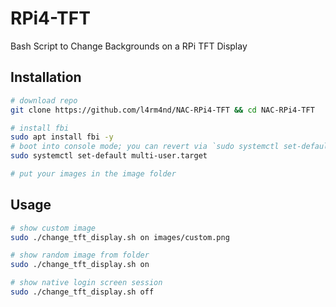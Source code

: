# RPi4-TFT
Bash Script to Change Backgrounds on a RPi TFT Display

## Installation

````bash
# download repo
git clone https://github.com/l4rm4nd/NAC-RPi4-TFT && cd NAC-RPi4-TFT

# install fbi
sudo apt install fbi -y
# boot into console mode; you can revert via `sudo systemctl set-default graphical.target`
sudo systemctl set-default multi-user.target

# put your images in the image folder
````

## Usage

````bash
# show custom image
sudo ./change_tft_display.sh on images/custom.png

# show random image from folder
sudo ./change_tft_display.sh on

# show native login screen session
sudo ./change_tft_display.sh off
````
